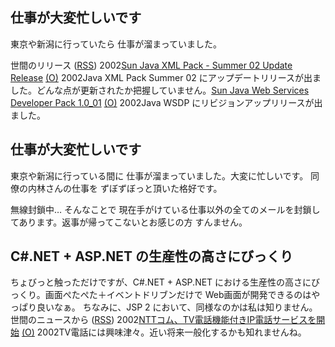 ## 仕事が大変忙しいです

東京や新潟に行っていたら 仕事が溜まっていました。







世間のリリース ([RSS](ig020807-release.xml)) 2002[Sun Java XML Pack - Summer 02 Update Release](http://java.sun.com/xml/downloads/javaxmlpack.html) [(O)](http://java.sun.com/xml/downloads/javaxmlpack.html) 2002Java XML Pack Summer 02 にアップデートリリースが出ました。どんな点が更新されたか把握していません。[Sun Java Web Services Developer Pack 1.0_01](http://java.sun.com/webservices/downloads/webservicespack.html) [(O)](http://java.sun.com/webservices/downloads/webservicespack.html) 2002Java WSDP にリビジョンアップリリースが出ました。

## 仕事が大変忙しいです


東京や新潟に行っている間に 仕事が溜まっていました。大変に忙しいです。
同僚の内林さんの仕事を ずぼずぼっと頂いた格好です。

無線封鎖中…
そんなことで 現在手がけている仕事以外の全てのメールを封鎖してあります。返事が帰ってこないとお感じの方 すんません。

## C#.NET + ASP.NET の生産性の高さにびっくり


ちょびっと触っただけですが、C#.NET + ASP.NET における生産性の高さにびっくり。画面ぺたぺた＋イベントドリブンだけで
Web画面が開発できるのはやっぱり良いなぁ。
ちなみに、JSP 2 において、同様なのかは私は知りません。
世間のニュースから ([RSS](ig020807-news.xml)) 2002[NTTコム、TV電話機能付きIP電話サービスを開始](http://www.zdnet.co.jp/news/0208/06/njbt_07.html) [(O)](http://www.zdnet.co.jp/news/0208/06/njbt_07.html) 2002TV電話には興味津々。近い将来一般化するかも知れませんね。